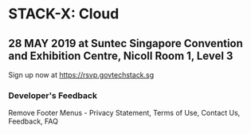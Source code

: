 # STACK-X: Cloud 

## 28 MAY 2019 at Suntec Singapore Convention and Exhibition Centre, Nicoll Room 1, Level 3

Sign up now at https://rsvp.govtechstack.sg

### Developer's Feedback
Remove Footer Menus - Privacy Statement, Terms of Use, Contact Us, Feedback, FAQ


